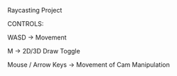 Raycasting Project

CONTROLS:

WASD -> Movement

M -> 2D/3D Draw Toggle

Mouse / Arrow Keys -> Movement of Cam Manipulation
